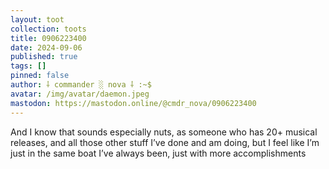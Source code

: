 ```yaml
---
layout: toot
collection: toots
title: 0906223400
date: 2024-09-06
published: true
tags: []
pinned: false
author: ⸸ commander ░ nova ⸸ :~$
avatar: /img/avatar/daemon.jpeg
mastodon: https://mastodon.online/@cmdr_nova/0906223400
---
```


And I know that sounds especially nuts, as someone who has 20+ musical releases, and all those other stuff I’ve done and am doing, but I feel like I’m just in the same boat I’ve always been, just with more accomplishments
